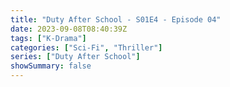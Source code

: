 ```yaml
---
title: "Duty After School - S01E4 - Episode 04"
date: 2023-09-08T08:40:39Z
tags: ["K-Drama"]
categories: ["Sci-Fi", "Thriller"]
series: ["Duty After School"]
showSummary: false
---
```



<mux-player stream-type="on-demand"
  src="https://kp3d-my.sharepoint.com/personal/ryoo_kp3d_onmicrosoft_com/_layouts/15/download.aspx?share=EcC5eEqrEhNKuzp22TTj8XYBy2tikiJMwgfjWvk85I2btA" metadata-video-title="Duty After School - S01E4 - Episode 04" prefer-playback="mse" controls>
  </mux-player>
  
  
  <script src="https://cdn.jsdelivr.net/npm/@mux/mux-player"></script>
  
 <script id="nUp5h01q01lmijgdDw01YyG02AGCRxqY1AfGxjIuQyfCxPY" type="application/ld+json">
 {
  "@context": "https://schema.org/",
  "@type": "VideoObject",
  "name": "Duty After School - S01E4 - Episode 04",
  "contentUrl": "https://stream.mux.com/nUp5h01q01lmijgdDw01YyG02AGCRxqY1AfGxjIuQyfCxPY.m3u8",
  "thumbnailUrl": "https://www.themoviedb.org/t/p/original/kPByE44764Hdad972h2GK301a8k.jpg?width=314&fit_mode=preserve&time=25",
  "uploadDate": "2023-09-08T08:40:39Z",
}

</script>